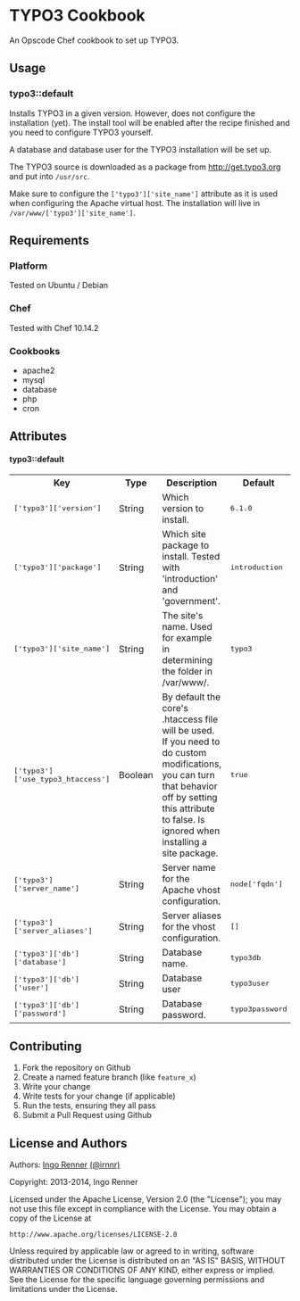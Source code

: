 # TYPO3 Cookbook

An Opscode Chef cookbook to set up TYPO3.

## Usage

### typo3::default

Installs TYPO3 in a given version. However, does not configure the installation (yet). The install tool will be enabled after the recipe finished and you need to configure TYPO3 yourself.

A database and database user for the TYPO3 installation will be set up. 

The TYPO3 source is downloaded as a package from <http://get.typo3.org> and put into `/usr/src`.

Make sure to configure the `['typo3']['site_name']` attribute as it is used when configuring the Apache virtual host. The installation will live in `/var/www/['typo3']['site_name']`.

## Requirements

### Platform

Tested on Ubuntu / Debian

### Chef

Tested with Chef 10.14.2 

### Cookbooks

* apache2
* mysql
* database
* php
* cron


## Attributes

#### typo3::default
<table>
  <tr>
    <th>Key</th>
    <th>Type</th>
    <th>Description</th>
    <th>Default</th>
  </tr>
  <tr>
    <td><tt>['typo3']['version']</tt></td>
    <td>String</td>
    <td>Which version to install.</td>
    <td><tt>6.1.0</tt></td>
  </tr>
  <tr>
    <td><tt>['typo3']['package']</tt></td>
    <td>String</td>
    <td>Which site package to install. Tested with 'introduction' and 'government'.</td>
    <td><tt>introduction</tt></td>
  </tr>
  <tr>
    <td><tt>['typo3']['site_name']</tt></td>
    <td>String</td>
    <td>The site's name. Used for example in determining the folder in /var/www/.</td>
    <td><tt>typo3</tt></td>
  </tr>  
  <tr>
    <td><tt>['typo3']['use_typo3_htaccess']</tt></td>
    <td>Boolean</td>
    <td>By default the core's .htaccess file will be used. If you need to do custom modifications, you can turn that behavior off by setting this attribute to false. Is ignored when installing a site package.</td>
    <td><tt>true</tt></td>
  </tr>  
  <tr>
    <td><tt>['typo3']['server_name']</tt></td>
    <td>String</td>
    <td>Server name for the Apache vhost configuration.</td>
    <td><tt>node['fqdn']</tt></td>
  </tr>
  <tr>
    <td><tt>['typo3']['server_aliases']</tt></td>
    <td>String</td>
    <td>Server aliases for the vhost configuration.</td>
    <td><tt>[]</tt></td>
  </tr>
  <tr>
    <td><tt>['typo3']['db']['database']</tt></td>
    <td>String</td>
    <td>Database name.</td>
    <td><tt>typo3db</tt></td>
  </tr>
  <tr>
    <td><tt>['typo3']['db']['user']</tt></td>
    <td>String</td>
    <td>Database user</td>
    <td><tt>typo3user</tt></td>
  </tr>
  <tr>
    <td><tt>['typo3']['db']['password']</tt></td>
    <td>String</td>
    <td>Database password.</td>
    <td><tt>typo3password</tt></td>
  </tr>
</table>


## Contributing

1. Fork the repository on Github
2. Create a named feature branch (like `feature_x`)
3. Write your change
4. Write tests for your change (if applicable)
5. Run the tests, ensuring they all pass
6. Submit a Pull Request using Github

## License and Authors

Authors: [Ingo Renner](http://github.com/ingorenner) [(@irnnr)](http://twitter.com/irnnr)

Copyright: 2013-2014, Ingo Renner

Licensed under the Apache License, Version 2.0 (the "License");
you may not use this file except in compliance with the License.
You may obtain a copy of the License at

    http://www.apache.org/licenses/LICENSE-2.0

Unless required by applicable law or agreed to in writing, software
distributed under the License is distributed on an "AS IS" BASIS,
WITHOUT WARRANTIES OR CONDITIONS OF ANY KIND, either express or implied.
See the License for the specific language governing permissions and
limitations under the License.